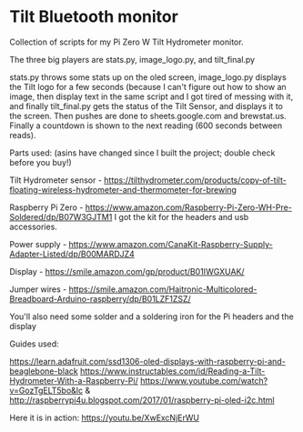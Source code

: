 # Tilt Bluetooth monitor
Collection of scripts for my Pi Zero W Tilt Hydrometer monitor.

The three big players are stats.py, image_logo.py, and tilt_final.py

stats.py throws some stats up on the oled screen, image_logo.py displays the Tilt logo for a few seconds (because I can't figure out how to show an image, then display text in the same script and I got tired of messing with it, and finally tilt_final.py gets the status of the Tilt Sensor, and displays it to the screen. Then pushes are done to sheets.google.com and brewstat.us. Finally a countdown is shown to the next reading (600 seconds between reads).

Parts used:
(asins have changed since I built the project; double check before you buy!)

Tilt Hydrometer sensor - 
https://tilthydrometer.com/products/copy-of-tilt-floating-wireless-hydrometer-and-thermometer-for-brewing

Raspberry Pi Zero -
https://www.amazon.com/Raspberry-Pi-Zero-WH-Pre-Soldered/dp/B07W3GJTM1
I got the kit for the headers and usb accessories.

Power supply -
https://www.amazon.com/CanaKit-Raspberry-Supply-Adapter-Listed/dp/B00MARDJZ4

Display -
https://smile.amazon.com/gp/product/B01IWGXUAK/

Jumper wires -
https://smile.amazon.com/Haitronic-Multicolored-Breadboard-Arduino-raspberry/dp/B01LZF1ZSZ/

You'll also need some solder and a soldering iron for the Pi headers and the display


Guides used:

https://learn.adafruit.com/ssd1306-oled-displays-with-raspberry-pi-and-beaglebone-black
https://www.instructables.com/id/Reading-a-Tilt-Hydrometer-With-a-Raspberry-Pi/
https://www.youtube.com/watch?v=GozTgELT5bo&lc & http://raspberrypi4u.blogspot.com/2017/01/raspberry-pi-oled-i2c.html

Here it is in action:
https://youtu.be/XwExcNjErWU
